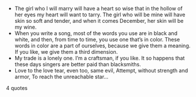  - The girl who I will marry will have a heart so wise that in the hollow of her eyes my heart will want to tarry. The girl who will be mine will have skin so soft and tender, and when it comes December, her skin will be my wine.
 - When you write a song, most of the words you use are in black and white, and then, from time to time, you use one that’s in color. These words in color are a part of ourselves, because we give them a meaning. If you like, we give them a third dimension.
 - My trade is a lonely one. I’m a craftsman, if you like. It so happens that these days singers are better paid than blacksmiths.
 - Love to the love tear, even too, same evil, Attempt, without strength and armor, To reach the unreachable star...

4 quotes